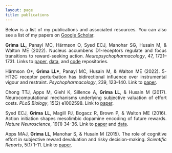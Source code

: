 ```yaml
---
layout: page
title: publications
---
```

<p align="justify">
Below is a list of my publications and associated resources. You can also see a list of my papers on <a href="https://scholar.google.com/citations?user=JRYWzVMAAAAJ&hl=en">Google Scholar</a>. 
</p>

<p align="justify">
  <b>Grima LL</b>, Panayi MC, Härmson O, Syed ECJ, Manohar SG, Husain M, & Walton ME (2022). Nucleus accumbens D1-receptors regulate and focus transitions to reward-seeking action. <i>Neuropsychopharmacology</i>, 47, 1721–1731. Links to <a href="https://www.nature.com/articles/s41386-022-01312-6">paper</a>, <a href="https://osf.io/zsu47/?view_only=e1e18792923742e6be479298aa63d73e">data</a>, and <a href="https://github.com/lauralgrima/NAcC_D1_go_nogo">code</a> repositories.

</p>

<p align="justify">
  Härmson O*, <b>Grima LL*</b>, Panayi MC, Husain M, & Walton ME (2022). 5-HT2C receptor perturbation has bidirectional influence over instrumental vigour and restraint. <i>Psychopharmacology</i>, 239, 123–140. Link to <a href="https://link.springer.com/article/10.1007/s00213-021-05992-8">paper</a>. 
</p>

<p align="justify">
  Chong TTJ, Apps M, Giehl K, Sillence A, <b>Grima LL</b>, & Husain M (2017). Neurocomputational mechanisms underlying subjective valuation of effort costs. <i>PLoS Biology</i>, 15(2) e1002598. Link to <a href="https://journals.plos.org/plosbiology/article?id=10.1371/journal.pbio.1002598">paper</a>.
</p>

<p align="justify">
   Syed ECJ, <b>Grima LL</b>, Magill PJ, Bogacz R, Brown P, & Walton ME (2016). Action initiation shapes mesolimbic dopamine encoding of future rewards. <i>Nature Neuroscience</i>, 19(1) 34-36. Link to <a href="https://www.nature.com/articles/nn.4187">paper</a> and <a href="https://data.mrc.ox.ac.uk/data-set/nucleus-accumbens-core-dopamine-during-go-nogo-task">data</a>. 
 </p>
 
 <p align="justify">
  Apps MAJ, <b>Grima LL</b>, Manohar S, & Husain M (2015). The role of cognitive effort in subjective reward devaluation and risky decision-making. <i>Scientific Reports</i>, 5(1) 1-11. Link to <a href="https://link.springer.com/content/pdf/10.1038/srep16880.pdf">paper</a>. 
    </p>

 
  

